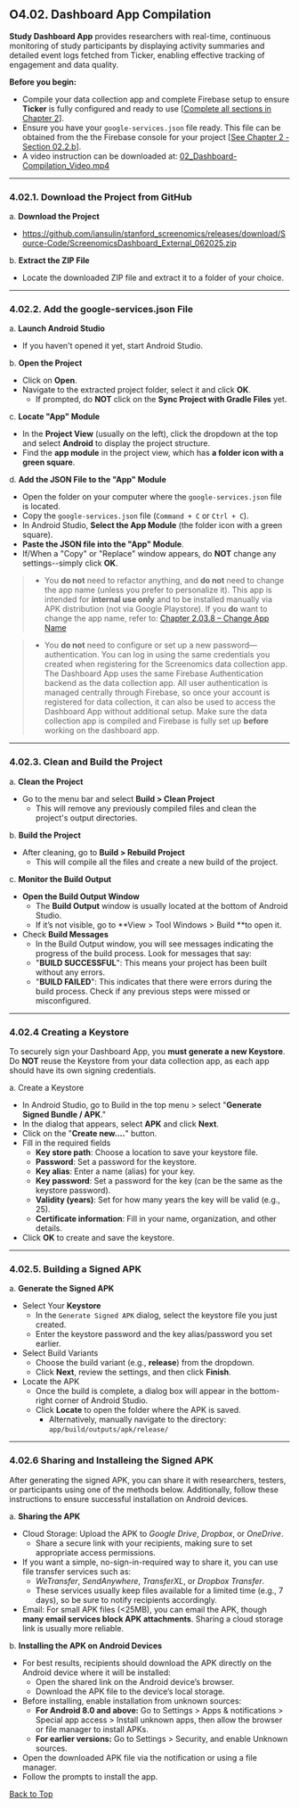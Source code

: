 ## O4.02. Dashboard App Compilation

**Study Dashboard App** provides researchers with real-time, continuous monitoring of study participants by displaying activity summaries and detailed event logs fetched from Ticker, enabling effective tracking of engagement and data quality.

**Before you begin:**
* Compile your data collection app and complete Firebase setup to ensure **Ticker** is fully configured and ready to use [[Complete all sections in Chapter 2](../Ch2_App-Compilation/)].
* Ensure you have your `google-services.json` file ready. This file can be obtained from the the Firebase console for your project [[See Chapter 2 - Section 02.2.b](../Ch2_App-Compilation/02_Firebase-Setup.md)].
* A video instruction can be downloaded at: [02_Dashboard-Compilation_Video.mp4](../Ch4_Dashboard-Optional/02_Dashboard-Compilation_Video.mp4)

---

### 4.02.1. Download the Project from GitHub

a. **Download the Project**
   - https://github.com/iansulin/stanford_screenomics/releases/download/Source-Code/ScreenomicsDashboard_External_062025.zip

b. **Extract the ZIP File**
   - Locate the downloaded ZIP file and extract it to a folder of your choice.

---

### 4.02.2. Add the google-services.json File

a. **Launch Android Studio**
   - If you haven't opened it yet, start Android Studio.

b. **Open the Project**
   - Click on **Open**.
   - Navigate to the extracted project folder, select it and click **OK**.
     - If prompted, do **NOT** click on the **Sync Project with Gradle Files** yet.

c. **Locate "App" Module**
   - In the **Project View** (usually on the left), click the dropdown at the top and select **Android** to display the project structure.
   - Find the **app module** in the project view, which has **a folder icon with a green square**. 

d.  **Add the JSON File to the "App" Module**
   - Open the folder on your computer where the `google-services.json` file is located.
   - Copy the `google-services.json` file (`Command + C` or `Ctrl + C`).
   - In Android Studio, **Select the App Module** (the folder icon with a green square).
   - **Paste the JSON file into the "App" Module**.
   - If/When a "Copy" or "Replace" window appears, do **NOT** change any settings--simply click **OK**.

> * You **do not** need to refactor anything, and **do not** need to change the app name (unless you prefer to personalize it). This app is intended for **internal use only** and to be installed manually via APK distribution (not via Google Playstore). If you **do** want to change the app name, refer to: [Chapter 2.03.8 – Change App Name](../Ch2_App-Compilation/03_Android-Studio-Setup.md)

> * You **do not** need to configure or set up a new password—authentication. You can log in using the same credentials you created when registering for the Screenomics data collection app. The Dashboard App uses the same Firebase Authentication backend as the data collection app. All user authentication is managed centrally through Firebase, so once your account is registered for data collection, it can also be used to access the Dashboard App without additional setup. Make sure the data collection app is compiled and Firebase is fully set up **before** working on the dashboard app.

---

### 4.02.3. Clean and Build the Project

a. **Clean the Project**
   - Go to the menu bar and select **Build > Clean Project**
      - This will remove any previously compiled files and clean the project's output directories.

b. **Build the Project**
   - After cleaning, go to **Build > Rebuild Project**
      - This will compile all the files and create a new build of the project.
      
c. **Monitor the Build Output**
   - **Open the Build Output Window**
      - The **Build Output** window is usually located at the bottom of Android Studio.
      - If it’s not visible, go to **View > Tool Windows > Build **to open it.
   - Check **Build Messages**
      - In the Build Output window, you will see messages indicating the progress of the build process. Look for messages that say:
      - "**BUILD SUCCESSFUL**": This means your project has been built without any errors.
      - "**BUILD FAILED**": This indicates that there were errors during the build process. Check if any previous steps were missed or misconfigured.

---

### 4.02.4 Creating a Keystore

To securely sign your Dashboard App, you **must generate a new Keystore**. 
Do **NOT** reuse the Keystore from your data collection app, as each app should have its own signing credentials.

a. Create a Keystore
  - In Android Studio, go to Build in the top menu > select "**Generate Signed Bundle / APK**."
  - In the dialog that appears, select **APK** and click **Next**.
  - Click on the "**Create new....**" button.
  - Fill in the required fields
    - **Key store path**: Choose a location to save your keystore file.
    - **Password**: Set a password for the keystore.
    - **Key alias**: Enter a name (alias) for your key.
    - **Key password**: Set a password for the key (can be the same as the keystore password).
    - **Validity (years)**: Set for how many years the key will be valid (e.g., 25).
    - **Certificate information**: Fill in your name, organization, and other details.
  - Click **OK** to create and save the keystore.

---

### 4.02.5. Building a Signed APK

a. **Generate the Signed APK**
  - Select Your **Keystore**
    - In the `Generate Signed APK` dialog, select the keystore file you just created.
    - Enter the keystore password and the key alias/password you set earlier.
  - Select Build Variants
    - Choose the build variant (e.g., **release**) from the dropdown.
    - Click **Next**, review the settings, and then click **Finish**.
  - Locate the APK
    - Once the build is complete, a dialog box will appear in the bottom-right corner of Android Studio.
    - Click **Locate** to open the folder where the APK is saved.
      - Alternatively, manually navigate to the directory: `app/build/outputs/apk/release/`

---

### 4.02.6 Sharing and Installeing the Signed APK

After generating the signed APK, you can share it with researchers, testers, or participants using one of the methods below. Additionally, follow these instructions to ensure successful installation on Android devices.

a. **Sharing the APK**
- Cloud Storage: Upload the APK to *Google Drive*, *Dropbox*, or *OneDrive*.
   - Share a secure link with your recipients, making sure to set appropriate access permissions.
- If you want a simple, no-sign-in-required way to share it, you can use file transfer services such as:
   - *WeTransfer*, *SendAnywhere*, *TransferXL*, or *Dropbox Transfer*.
   - These services usually keep files available for a limited time (e.g., 7 days), so be sure to notify recipients accordingly.
- Email: For small APK files (<25MB), you can email the APK, though **many email services block APK attachments**. Sharing a cloud storage link is usually more reliable.

b. **Installing the APK on Android Devices**
- For best results, recipients should download the APK directly on the Android device where it will be installed:
   - Open the shared link on the Android device’s browser.
   - Download the APK file to the device’s local storage.
- Before installing, enable installation from unknown sources:
   - **For Android 8.0 and above:** Go to Settings > Apps & notifications > Special app access > Install unknown apps, then allow the browser or file manager to install APKs.
   - **For earlier versions:** Go to Settings > Security, and enable Unknown sources.
- Open the downloaded APK file via the notification or using a file manager.
- Follow the prompts to install the app.


[Back to Top](#top)


